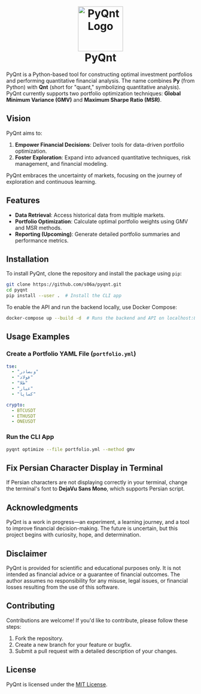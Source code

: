 <h1 align="center">
    <a href="https://github.com/s06a/pyqnt"><img alt="PyQnt Logo" src="https://github.com/user-attachments/assets/5191a09c-4c00-40ab-92af-b5defa7835af" width="120"></a><br>PyQnt
</h1>

PyQnt is a Python-based tool for constructing optimal investment portfolios and performing quantitative financial analysis. The name combines **Py** (from Python) with **Qnt** (short for "quant," symbolizing quantitative analysis). PyQnt currently supports two portfolio optimization techniques: **Global Minimum Variance (GMV)** and **Maximum Sharpe Ratio (MSR)**.

## **Vision**

PyQnt aims to:
1. **Empower Financial Decisions**: Deliver tools for data-driven portfolio optimization.  
2. **Foster Exploration**: Expand into advanced quantitative techniques, risk management, and financial modeling.  

PyQnt embraces the uncertainty of markets, focusing on the journey of exploration and continuous learning.

## **Features**

- **Data Retrieval**: Access historical data from multiple markets.  
- **Portfolio Optimization**: Calculate optimal portfolio weights using GMV and MSR methods.  
- **Reporting (Upcoming)**: Generate detailed portfolio summaries and performance metrics.  

## **Installation**

To install PyQnt, clone the repository and install the package using `pip`:

```bash
git clone https://github.com/s06a/pyqnt.git
cd pyqnt
pip install --user .  # Install the CLI app
```

To enable the API and run the backend locally, use Docker Compose:

```bash
docker-compose up --build -d  # Runs the backend and API on localhost:8000
```

## **Usage Examples**

### Create a Portfolio YAML File (`portfolio.yml`)

```yml
tse:
  - "وبصادر"
  - "فولاد"
  - "طلا"
  - "عیار"
  - "کساپا"

crypto:
  - BTCUSDT
  - ETHUSDT
  - ONEUSDT
```

### Run the CLI App

```bash
pyqnt optimize --file portfolio.yml --method gmv
```

## **Fix Persian Character Display in Terminal**

If Persian characters are not displaying correctly in your terminal, change the terminal's font to **DejaVu Sans Mono**, which supports Persian script.

## **Acknowledgments**

PyQnt is a work in progress—an experiment, a learning journey, and a tool to improve financial decision-making. The future is uncertain, but this project begins with curiosity, hope, and determination.

## **Disclaimer**

PyQnt is provided for scientific and educational purposes only. It is not intended as financial advice or a guarantee of financial outcomes. The author assumes no responsibility for any misuse, legal issues, or financial losses resulting from the use of this software.

## **Contributing**

Contributions are welcome! If you'd like to contribute, please follow these steps:
1. Fork the repository.
2. Create a new branch for your feature or bugfix.
3. Submit a pull request with a detailed description of your changes.

## **License**

PyQnt is licensed under the [MIT License](https://github.com/s06a/pyqnt/blob/main/LICENSE).